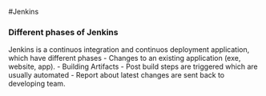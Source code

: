 #Jenkins

### Different phases of Jenkins

Jenkins is a continuos integration and continuos deployment application, which have different phases
    - Changes to an existing application (exe, website, app).
    - Building Artifacts
    - Post build steps are triggered which are usually automated
    - Report about latest changes are sent back to developing team.